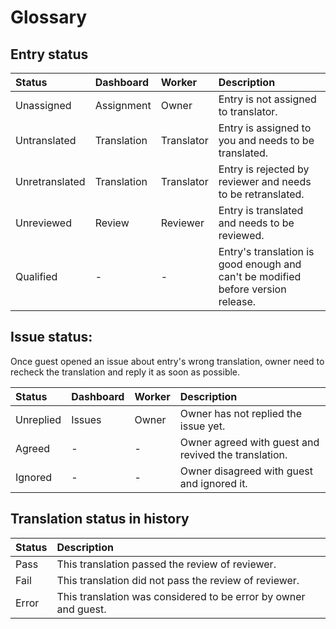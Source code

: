 # Glossary

## Entry status

<span id='entry-status'></span>

| Status | Dashboard | Worker | Description |
| :--- | :--- | :--- | :--- |
| Unassigned | Assignment | Owner | Entry is not assigned to translator. |
| Untranslated | Translation | Translator | Entry is assigned to you and needs to be translated. |
| Unretranslated | Translation | Translator | Entry is rejected by reviewer and needs to be retranslated. |
| Unreviewed | Review | Reviewer | Entry is translated and needs to be reviewed. |
| Qualified | - | - | Entry's translation is good enough and can't be modified before version release. |


## Issue status:
<span id='issue-status'></span>

Once guest opened an issue about entry's wrong translation, owner need to recheck the translation and reply it as soon as possible.

| Status | Dashboard | Worker | Description |
| :--- | :--- | :--- | :--- |
| Unreplied | Issues | Owner | Owner has not replied the issue yet. |
| Agreed | - | - | Owner agreed with guest and revived the translation. |
| Ignored | - | - | Owner disagreed with guest and ignored it. |

## Translation status in history
<span id='translation-status'></span>

| Status | Description |
| :--- | :--- |
| Pass | This translation passed the review of reviewer. |
| Fail | This translation did not pass the review of reviewer. |
| Error | This translation was considered to be error by owner and guest. |






